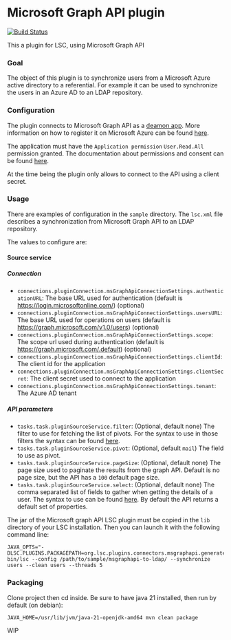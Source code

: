 # Microsoft Graph API plugin

[![Build Status](https://travis-ci.org/lsc-project/lsc-microsoft-graph-api-plugin.svg?branch=master)](https://travis-ci.org/lsc-project/lsc-microsoft-graph-api-plugin)

This a plugin for LSC, using Microsoft Graph API

### Goal

The object of this plugin is to synchronize users from a Microsoft Azure active directory to a referential.
For example it can be used to synchronize the users in an Azure AD to an LDAP repository.

### Configuration

The plugin connects to Microsoft Graph API as a [deamon app](https://docs.microsoft.com/en-us/azure/active-directory/develop/scenario-daemon-overview). More information on how to register it on Microsoft Azure can
be found [here](https://docs.microsoft.com/en-us/azure/active-directory/develop/scenario-daemon-app-registration).

The application must have the `Application permission` `User.Read.All` permission granted. The documentation about permissions and consent can be found [here](https://docs.microsoft.com/en-us/azure/active-directory/develop/v2-permissions-and-consent).

At the time being the plugin only allows to connect to the API using a client secret.

### Usage

There are examples of configuration in the `sample` directory. The `lsc.xml` file describes a synchronization from Microsoft Graph API to an LDAP repository.

The values to configure are:

#### Source service

##### Connection

  - `connections.pluginConnection.msGraphApiConnectionSettings.authenticationURL`: The base URL used for authentication (default is https://login.microsoftonline.com/) (optional)
  - `connections.pluginConnection.msGraphApiConnectionSettings.usersURL`: The base URL used for operations on users (default is https://graph.microsoft.com/v1.0/users) (optional)
  - `connections.pluginConnection.msGraphApiConnectionSettings.scope`: The scope url used during authentication (default is https://graph.microsoft.com/.default) (optional)
  - `connections.pluginConnection.msGraphApiConnectionSettings.clientId`: The client id for the application
  - `connections.pluginConnection.msGraphApiConnectionSettings.clientSecret`: The client secret used to connect to the application
  - `connections.pluginConnection.msGraphApiConnectionSettings.tenant`: The  Azure AD  tenant

##### API parameters

  - `tasks.task.pluginSourceService.filter`: (Optional, default none) The filter to use for fetching the list of pivots. For the syntax to use in those filters the syntax can be found [here](https://docs.microsoft.com/en-us/graph/query-parameters#filter-parameter).
  - `tasks.task.pluginSourceService.pivot`: (Optional, default `mail`) The field to use as pivot.
  - `tasks.task.pluginSourceService.pageSize`: (Optional, default none) The page size used to paginate the results from the graph API. Default is no page size, but the API has a `100` default page size.
  - `tasks.task.pluginSourceService.select`: (Optional, default none) The comma separated list of fields to gather when getting the details of a user. The syntax to use can be found [here](https://docs.microsoft.com/en-us/graph/query-parameters#select-parameter). By default the API returns a default set of properties.

The jar of the Microsoft graph API LSC plugin must be copied in the `lib` directory of your LSC installation. Then you can launch it with the following command line:
```
JAVA_OPTS="-DLSC.PLUGINS.PACKAGEPATH=org.lsc.plugins.connectors.msgraphapi.generated" bin/lsc --config /path/to/sample/msgraphapi-to-ldap/ --synchronize users --clean users --threads 5
```
### Packaging

Clone project then cd inside.
Be sure to have java 21 installed, then run by default (on debian):

```
JAVA_HOME=/usr/lib/jvm/java-21-openjdk-amd64 mvn clean package
```

WIP
